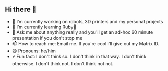 ## Hi there 👋

- 🔭 I’m currently working on robots, 3D printers and my personal projects
- 🌱 I’m currently learning Ruby💎
- 💬 Ask me about anything really and you'll get an ad-hoc 60 minute presentation if you don't stop me
- 📫 How to reach me: Email me. If you're cool I'll give out my Matrix ID.
- 😄 Pronouns: he/him
- ⚡ Fun fact: I don't think so. I don't think in that way. I don't think otherwise. I don't think not. I don't think not not.

